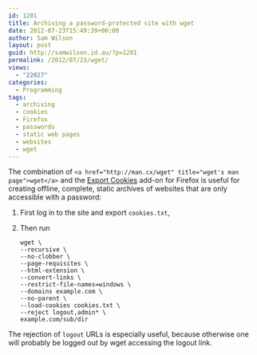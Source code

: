 ```yaml
---
id: 1201
title: Archiving a password-protected site with wget
date: 2012-07-23T15:49:39+00:00
author: Sam Wilson
layout: post
guid: http://samwilson.id.au/?p=1201
permalink: /2012/07/23/wget/
views:
  - "22027"
categories:
  - Programming
tags:
  - archiving
  - cookies
  - Firefox
  - passwords
  - static web pages
  - websites
  - wget
---
```

The combination of `<a href="http://man.cx/wget" title="wget's man page">wget</a>` and the [Export Cookies](https://addons.mozilla.org/en-US/firefox/addon/export-cookies/) add-on for Firefox is useful for creating offline, complete, static archives of websites that are only accessible with a password:

1. First log in to the site and export `cookies.txt`,
2. Then run

   ```
   wget \
   --recursive \
   --no-clobber \
   --page-requisites \
   --html-extension \
   --convert-links \
   --restrict-file-names=windows \
   --domains example.com \
   --no-parent \
   --load-cookies cookies.txt \
   --reject logout,admin* \
   example.com/sub/dir
   ```

The rejection of `logout` URLs is especially useful, because otherwise one will probably be logged out by wget accessing the logout link.
